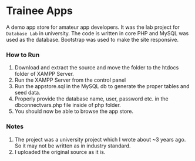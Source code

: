 # Trainee Apps
A demo app store for amateur app developers. It was the lab project for `Database Lab` in university. The code is written in core PHP and  MySQL was used as the database. Bootstrap was used to make the site responsive.

### How to Run

1.  Download and extract the source and move the folder to the htdocs folder of XAMPP Server.
2.  Run the XAMPP Server from the control panel
3.  Run the appstore.sql in the MySQL db to generate the proper tables and seed data.
4.  Properly provide the database name, user, password etc. in the dbconnectvars.php file inside of php folder.
5.  You should now be able to browse the app store.


### Notes

1. The project was a university project which I wrote about ~3 years ago. So it may not be written as in industry standard.
2. I uploaded the original source as it is.

